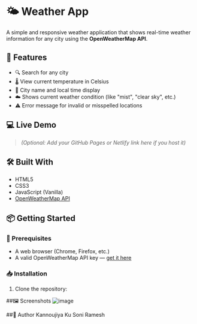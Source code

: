 # 🌤️ Weather App

A simple and responsive weather application that shows real-time weather information for any city using the **OpenWeatherMap API**.

## 🚀 Features

- 🔍 Search for any city
- 🌡️ View current temperature in Celsius
- 📍 City name and local time display
- ☁️ Shows current weather condition (like "mist", "clear sky", etc.)
- ⚠️ Error message for invalid or misspelled locations

## 💻 Live Demo

> *(Optional: Add your GitHub Pages or Netlify link here if you host it)*

## 🛠️ Built With

- HTML5  
- CSS3  
- JavaScript (Vanilla)  
- [OpenWeatherMap API](https://openweathermap.org/)

## 📦 Getting Started

### 🔧 Prerequisites

- A web browser (Chrome, Firefox, etc.)
- A valid OpenWeatherMap API key — [get it here](https://home.openweathermap.org/api_keys)

### 📥 Installation

1. Clone the repository:

 ##🖼️ Screenshots
![image](https://github.com/user-attachments/assets/fecdd35d-8592-4a94-b7d8-ab5b3ab717a2)


##👤 Author
Kannoujiya Ku Soni Ramesh






